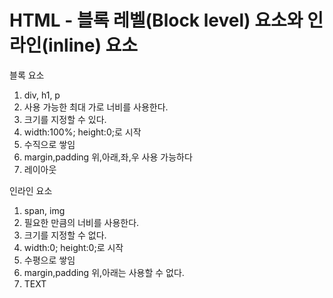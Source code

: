
<h1>HTML - 블록 레벨(Block level) 요소와 인라인(inline) 요소</h1>

<div>블록 요소</div>
<ol>
  <li>div, h1, p</li>
  <li>사용 가능한 최대 가로 너비를 사용한다.</li>
  <li>크기를 지정할 수 있다.</li>
  <li>width:100%; height:0;로 시작</li>
  <li>수직으로 쌓임</li>
  <li>margin,padding 위,아래,좌,우 사용 가능하다</li>
  <li>레이아웃</li>
</ol>

<div>인라인 요소</div>
<ol>
  <li>span, img</li>
  <li>필요한 만큼의 너비를 사용한다.</li>
  <li>크기를 지정할 수 없다.</li>
  <li>width:0; height:0;로 시작</li>
  <li>수평으로 쌓임</li>
  <li>margin,padding 위,아래는 사용할 수 없다.</li>
  <li>TEXT</li>
</ol>

